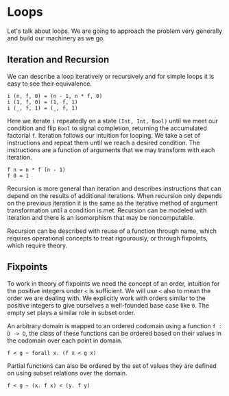 # Loops

Let's talk about loops. We are going to approach the problem very generally and build our machinery as we go.

## Iteration and Recursion

We can describe a loop iteratively or recursively and for simple loops it is easy to see their equivalence.

```
i (n, f, 0) = (n - 1, n * f, 0)
i (1, f, 0) = (1, f, 1)
i (_, f, 1) = (_, f, 1)
```

Here we iterate `i` repeatedly on a state `(Int, Int, Bool)` until we meet our condition and flip `Bool` to signal completion, returning the accumulated factorial `f`. Iteration follows our intuition for looping. We take a set of instructions and repeat them until we reach a desired condition. The instructions are a function of arguments that we may
transform with each iteration.

```
f n = n * f (n - 1)
f 0 = 1
```

Recursion is more general than iteration and describes instructions that can depend on the results of additional
iterations. When recursion only depends on the previous iteration it is the same as the iterative method of argument transformation until a condition is met. Recursion can be modeled with iteration and there is an isomorphism that may be noncomputable.

Recursion can be described with reuse of a function through name, which requires operational concepts to treat rigourously, or through fixpoints, which require theory.

## Fixpoints

To work in theory of fixpoints we need the concept of an order, intuition for the positive integers under `<` is sufficient. We will use `<` also to mean the order we are dealing with. We explicitly work with orders similar to the positive integers to give ourselves a well-founded base case like `0`. The empty set plays a similar role in subset order. 

An arbitrary domain is mapped to an ordered codomain using a function `f : D -> O`, the class of these functions can be ordered based on their values in the codomain over each point in domain.

```
f < g ~ forall x. (f x < g x)
```

Partial functions can also be ordered by the set of values they are defined on using subset relations over the domain.

```
f < g ~ (x. f x) < (y. f y)
```
